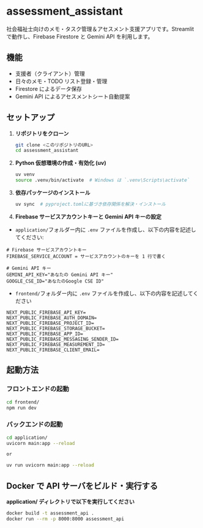 # assessment_assistant

社会福祉士向けのメモ・タスク管理＆アセスメント支援アプリです。Streamlit で動作し、Firebase Firestore と Gemini API を利用します。

## 機能

- 支援者（クライアント）管理
- 日々のメモ・TODO リスト登録・管理
- Firestore によるデータ保存
- Gemini API によるアセスメントシート自動提案

## セットアップ

1. **リポジトリをクローン**

   ```sh
   git clone <このリポジトリのURL>
   cd assessment_assistant
   ```

2. **Python 仮想環境の作成・有効化 (uv)**

   ```sh
   uv venv
   source .venv/bin/activate  # Windows は `.venv\Scripts\activate`
   ```

3. **依存パッケージのインストール**

   ```sh
   uv sync  # pyproject.tomlに基づき依存関係を解決・インストール
   ```

4. **Firebase サービスアカウントキーと Gemini API キーの設定**

- `application/`フォルダー内に `.env` ファイルを作成し、以下の内容を記述してください:

```
# Firebase サービスアカウントキー
FIREBASE_SERVICE_ACCOUNT = サービスアカウントのキーを 1 行で書く

# Gemini API キー
GEMINI_API_KEY="あなたの Gemini API キー"
GOOGLE_CSE_ID="あなたのGoogle CSE ID"
```

- `frontend/`フォルダー内に `.env` ファイルを作成し、以下の内容を記述してください

```
NEXT_PUBLIC_FIREBASE_API_KEY=
NEXT_PUBLIC_FIREBASE_AUTH_DOMAIN=
NEXT_PUBLIC_FIREBASE_PROJECT_ID=
NEXT_PUBLIC_FIREBASE_STORAGE_BUCKET=
NEXT_PUBLIC_FIREBASE_APP_ID=
NEXT_PUBLIC_FIREBASE_MESSAGING_SENDER_ID=
NEXT_PUBLIC_FIREBASE_MEASUREMENT_ID=
NEXT_PUBLIC_FIREBASE_CLIENT_EMAIL=
```

## 起動方法

### フロントエンドの起動

```sh
cd frontend/
npm run dev
```

### バックエンドの起動

```sh
cd application/
uvicorn main:app --reload

or

uv run uvicorn main:app --reload
```

## Docker で API サーバをビルド・実行する

**application/ ディレクトリで以下を実行してください**

```sh
docker build -t assessment_api .
docker run --rm -p 8000:8000 assessment_api
```
